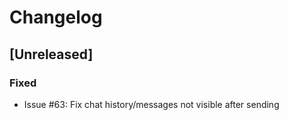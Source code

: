 # Changelog
## [Unreleased]
### Fixed
- Issue #63: Fix chat history/messages not visible after sending

